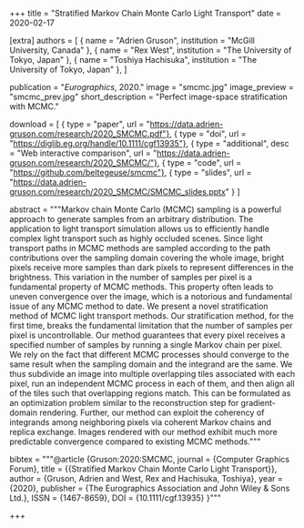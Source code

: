 +++
title = "Stratified Markov Chain Monte Carlo Light Transport"
date = 2020-02-17

[extra]
authors = [
    { name = "Adrien Gruson", institution = "McGill University, Canada" },
    { name = "Rex West", institution = "The University of Tokyo, Japan" },
    { name = "Toshiya Hachisuka", institution = "The University of Tokyo, Japan" },
]

publication = "*Eurographics*, 2020."
image = "smcmc.jpg"
image_preview = "smcmc_prev.jpg"
short_description = "Perfect image-space stratification with MCMC."

download = [
    { type = "paper", url = "https://data.adrien-gruson.com/research/2020_SMCMC.pdf"},
    { type = "doi", url = "https://diglib.eg.org/handle/10.1111/cgf13935"}, 
    { type = "additional", desc = "Web interactive comparison", url = "https://data.adrien-gruson.com/research/2020_SMCMC/"}, 
    { type = "code", url = "https://github.com/beltegeuse/smcmc"},
    { type = "slides", url = "https://data.adrien-gruson.com/research/2020_SMCMC/SMCMC_slides.pptx" }
]

abstract = """Markov chain Monte Carlo (MCMC) sampling is a powerful approach to generate samples from an arbitrary distribution. The application to light transport simulation allows us to efficiently handle complex light transport such as highly occluded scenes. Since light transport paths in MCMC methods are sampled according to the path contributions over the sampling domain covering the whole image, bright pixels receive more samples than dark pixels to represent differences in the brightness. This variation in the number of samples per pixel is a fundamental property of MCMC methods. This property often leads to uneven convergence over the image, which is a notorious and fundamental issue of any MCMC method to date. We present a novel stratification method of MCMC light transport methods. Our stratification method, for the first time, breaks the fundamental limitation that the number of samples per pixel is uncontrollable. Our method guarantees that every pixel receives a specified number of samples by running a single Markov chain per pixel. We rely on the fact that different MCMC processes should converge to the same result when the sampling domain and the integrand are the same. We thus subdivide an image into multiple overlapping tiles associated with each pixel, run an independent MCMC process in each of them, and then align all of the tiles such that overlapping regions match. This can be formulated as an optimization problem similar to the reconstruction step for gradient-domain rendering. Further, our method can exploit the coherency of integrands among neighboring pixels via coherent Markov chains and replica exchange. Images rendered with our method exhibit much more predictable convergence compared to existing MCMC methods."""

bibtex = """@article {Gruson:2020:SMCMC,
    journal = {Computer Graphics Forum},
    title = {{Stratified Markov Chain Monte Carlo Light Transport}},
    author = {Gruson, Adrien and West, Rex and Hachisuka, Toshiya},
    year = {2020},
    publisher = {The Eurographics Association and John Wiley & Sons Ltd.},
    ISSN = {1467-8659},
    DOI = {10.1111/cgf.13935}
}"""

+++
